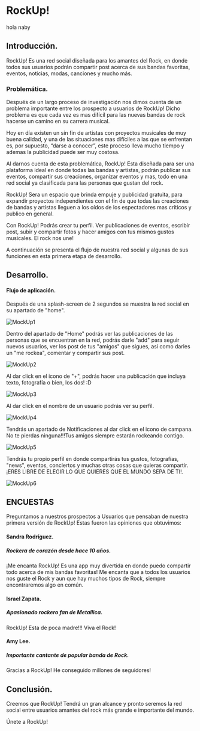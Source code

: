 # RockUp!

hola naby
## Introducción.

RockUp! Es una red social diseñada para los amantes del Rock, en donde todos sus usuarios podrán compartir post acerca de sus bandas favoritas, eventos, noticias, modas, canciones y mucho más.

### Problemática.

Después de un largo proceso de investigación nos dimos cuenta de un problema importante entre los prospecto a usuarios de RockUp! Dicho problema es que cada vez es mas difícil para las nuevas bandas de rock hacerse un camino en su carrera musical.

Hoy en día existen un sin fin de artistas con proyectos musicales de muy buena calidad, y una de las situaciones mas difíciles a las que se enfrentan es, por supuesto, “darse a conocer”, este proceso lleva mucho tiempo y ademas la publicidad puede ser muy costosa.

Al darnos cuenta de esta problemática, RockUp! Esta diseñada para ser una plataforma ideal en donde todas las bandas y artistas, podrán publicar sus eventos, compartir sus creaciones, organizar eventos y mas, todo en una red social ya clasificada para las personas que gustan del rock. 

RockUp! Sera un espacio que brinda empuje y publicidad gratuita, para expandir proyectos independientes con el fin de que todas las creaciones de bandas y artistas lleguen a los oídos de los espectadores mas críticos y publico en general.

Con RockUp! Podrás crear tu perfil. Ver publicaciones de eventos, escribir post, subir y compartir fotos y hacer amigos con tus mismos gustos musicales. El rock nos une! 

A continuación se presenta el flujo de nuestra red social y algunas de sus funciones en esta primera etapa de desarrollo.

## Desarrollo.

#### Flujo de aplicación.

Después de una splash-screen de 2 segundos se muestra la red social en su apartado de "home".

![MockUp1](assets/image/splashscreen.png)

Dentro del apartado de "Home" podrás ver las publicaciones de las personas que se encuentran en la red, podrás darle "add" para seguir nuevos usuarios, ver los post de tus "amigos" que sigues, así como darles un "me rockea", comentar y compartir sus post.

![MockUp2](assets/image/home.png)

Al dar click en el icono de "+", podrás hacer una publicación que incluya texto, fotografía o bien, los dos! :D

![MockUp3](assets/image/publicar.png)

Al dar click en el nombre de un usuario podrás ver su perfil.

![MockUp4](assets/image/userprofile.png)

Tendrás un apartado de Notificaciones al dar click en el icono de campana. No te pierdas ninguna!!!Tus amigos siempre estarán rockeando contigo.

![MockUp5](assets/image/notifications.png)

Tendrás tu propio perfil en donde compartirás tus gustos, fotografías, "news", eventos, conciertos y muchas otras cosas que quieras compartir. ¡ERES LIBRE DE ELEGIR LO QUE QUIERES QUE EL MUNDO SEPA DE TI!.

![MockUp6](assets/image/user.png)


## ENCUESTAS

Preguntamos a nuestros prospectos a Usuarios que pensaban de nuestra primera versión de RockUp! Estas fueron las opiniones que obtuvimos:

#### Sandra Rodríguez. 
##### Rockera de corazón desde hace 10 años.

¡Me encanta RockUp! Es una app muy divertida en donde puedo compartir todo acerca de mis bandas favoritas! Me encanta que a todos los usuarios nos guste el Rock y aun que hay muchos tipos de Rock, siempre encontraremos algo en común.

#### Israel Zapata.
##### Apasionado rockero fan de Metallica.

RockUp! Esta de poca madre!!! Viva el Rock!

#### Amy Lee.
##### Importante cantante de popular banda de Rock.

Gracias a RockUp! He conseguido millones de seguidores! 


## Conclusión.

Creemos que RockUp! Tendrá un gran alcance y pronto seremos la red social entre usuarios amantes del rock más grande e importante del mundo. 

Únete a RockUp!





